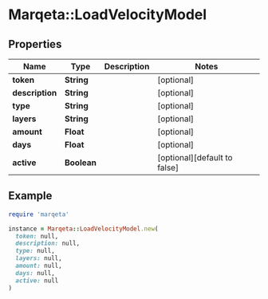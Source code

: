 # Marqeta::LoadVelocityModel

## Properties

| Name | Type | Description | Notes |
| ---- | ---- | ----------- | ----- |
| **token** | **String** |  | [optional] |
| **description** | **String** |  | [optional] |
| **type** | **String** |  | [optional] |
| **layers** | **String** |  | [optional] |
| **amount** | **Float** |  | [optional] |
| **days** | **Float** |  | [optional] |
| **active** | **Boolean** |  | [optional][default to false] |

## Example

```ruby
require 'marqeta'

instance = Marqeta::LoadVelocityModel.new(
  token: null,
  description: null,
  type: null,
  layers: null,
  amount: null,
  days: null,
  active: null
)
```


